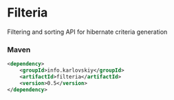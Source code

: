 # Filteria

Filtering and sorting API for hibernate criteria generation

### Maven
```xml
<dependency>
    <groupId>info.karlovskiy</groupId>
    <artifactId>filteria</artifactId>
    <version>0.5</version>
</dependency>
```
